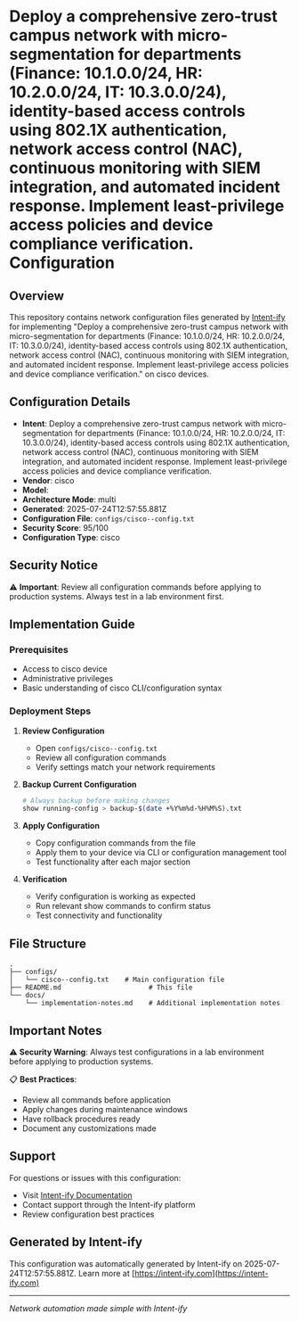 # Deploy a comprehensive zero-trust campus network with micro-segmentation for departments (Finance: 10.1.0.0/24, HR: 10.2.0.0/24, IT: 10.3.0.0/24), identity-based access controls using 802.1X authentication, network access control (NAC), continuous monitoring with SIEM integration, and automated incident response. Implement least-privilege access policies and device compliance verification. Configuration

## Overview
This repository contains network configuration files generated by [Intent-ify](https://intent-ify.com) for implementing "Deploy a comprehensive zero-trust campus network with micro-segmentation for departments (Finance: 10.1.0.0/24, HR: 10.2.0.0/24, IT: 10.3.0.0/24), identity-based access controls using 802.1X authentication, network access control (NAC), continuous monitoring with SIEM integration, and automated incident response. Implement least-privilege access policies and device compliance verification." on cisco  devices.

## Configuration Details
- **Intent**: Deploy a comprehensive zero-trust campus network with micro-segmentation for departments (Finance: 10.1.0.0/24, HR: 10.2.0.0/24, IT: 10.3.0.0/24), identity-based access controls using 802.1X authentication, network access control (NAC), continuous monitoring with SIEM integration, and automated incident response. Implement least-privilege access policies and device compliance verification.
- **Vendor**: cisco
- **Model**: 
- **Architecture Mode**: multi
- **Generated**: 2025-07-24T12:57:55.881Z
- **Configuration File**: `configs/cisco--config.txt`
- **Security Score**: 95/100
- **Configuration Type**: cisco

## Security Notice
⚠️ **Important**: Review all configuration commands before applying to production systems. Always test in a lab environment first.

## Implementation Guide

### Prerequisites
- Access to cisco  device
- Administrative privileges
- Basic understanding of cisco CLI/configuration syntax

### Deployment Steps

1. **Review Configuration**
   - Open `configs/cisco--config.txt`
   - Review all configuration commands
   - Verify settings match your network requirements

2. **Backup Current Configuration**
   ```bash
   # Always backup before making changes
   show running-config > backup-$(date +%Y%m%d-%H%M%S).txt
   ```

3. **Apply Configuration**
   - Copy configuration commands from the file
   - Apply them to your device via CLI or configuration management tool
   - Test functionality after each major section

4. **Verification**
   - Verify configuration is working as expected
   - Run relevant show commands to confirm status
   - Test connectivity and functionality

## File Structure
```
.
├── configs/
│   └── cisco--config.txt    # Main configuration file
├── README.md                      # This file
└── docs/
    └── implementation-notes.md    # Additional implementation notes
```

## Important Notes

⚠️ **Security Warning**: Always test configurations in a lab environment before applying to production systems.

📋 **Best Practices**:
- Review all commands before application
- Apply changes during maintenance windows
- Have rollback procedures ready
- Document any customizations made

## Support

For questions or issues with this configuration:
- Visit [Intent-ify Documentation](https://intent-ify.com/docs)
- Contact support through the Intent-ify platform
- Review configuration best practices

## Generated by Intent-ify
This configuration was automatically generated by Intent-ify on 2025-07-24T12:57:55.881Z. 
Learn more at [https://intent-ify.com](https://intent-ify.com)

---
*Network automation made simple with Intent-ify*
